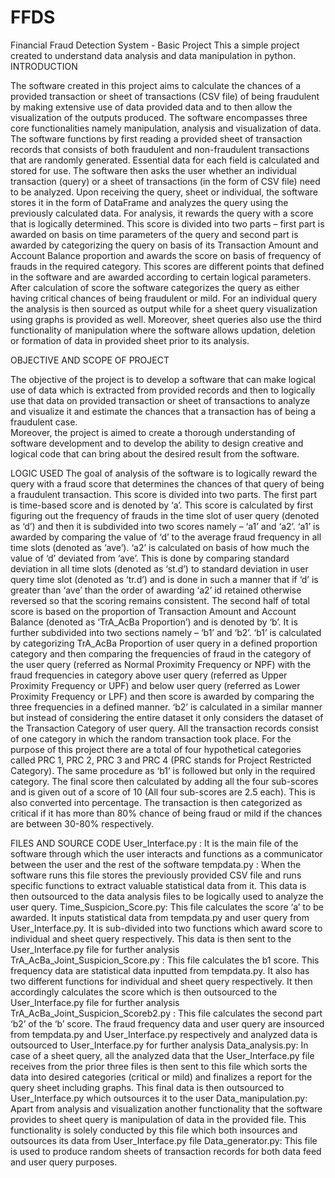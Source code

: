 # FFDS
Financial Fraud Detection System - Basic Project
This a simple project created to understand data analysis and data manipulation in python.
INTRODUCTION

The software created in this project aims to calculate the chances of a provided transaction or sheet of transactions (CSV file) of being fraudulent by making extensive use of data provided data and to then allow the visualization of the outputs produced. The software encompasses three core functionalities namely manipulation, analysis and visualization of data. The software functions by first reading a provided sheet of transaction records that consists of both fraudulent and non-fraudulent transactions that are randomly generated. Essential data for each field is calculated and stored for use. The software then asks the user whether an individual transaction (query) or a sheet of transactions (in the form of CSV file) need to be analyzed. Upon receiving the query, sheet or individual, the software stores it in the form of DataFrame and analyzes the query using the previously calculated data. For analysis, it rewards the query with a score that is logically determined. This score is divided into two parts – first part is awarded on basis on time parameters of the query and second part is awarded by categorizing the query on basis of its Transaction Amount and Account Balance proportion and awards the score on basis of frequency of frauds in the required category. This scores are different points that defined in the software and are awarded according to certain logical parameters. After calculation of score the software categorizes the query as either having critical chances of being fraudulent or mild. For an individual query the analysis is then sourced as output while for a sheet query visualization using graphs is provided as well. Moreover, sheet queries also use the third functionality of manipulation where the software allows updation, deletion or formation of data in provided sheet prior to its analysis. 

OBJECTIVE AND SCOPE OF PROJECT

The objective of the project is to develop a software that can make logical use of data which is extracted from provided records and then to logically use that data on provided transaction or sheet of transactions to analyze and visualize it and estimate the chances that a transaction has of being a fraudulent case.  
Moreover, the project is aimed to create a thorough understanding of software development and to develop the ability to design creative and logical code that can bring about the desired result from the software.

LOGIC USED
The goal of analysis of the software is to logically reward the query with a fraud score that determines the chances of that query of being a fraudulent transaction. This score is divided into two parts. The first part is time-based score and is denoted by ‘a’. This score is calculated by first figuring out the frequency of frauds in the time slot of user query (denoted as ‘d’) and then it is subdivided into two scores namely – ‘a1’ and ‘a2’. ‘a1’ is awarded by comparing the value of ‘d’ to the average fraud frequency in all time slots (denoted as ‘ave’). ‘a2’  is calculated on basis of how much the  value of ‘d’ deviated from ‘ave’. This is done by comparing standard deviation in all time slots (denoted as ‘st.d’) to standard deviation in user query time slot (denoted as ‘tr.d’) and is done in such a manner that if ‘d’ is greater than ‘ave’ than the order of awarding ‘a2’ id retained otherwise reversed so that the scoring remains consistent.
The second half of total score is based on the proportion of Transaction Amount and Account Balance (denoted as ‘TrA_AcBa Proportion’) and is denoted by ‘b’. It is further subdivided into two sections namely – ‘b1’ and ‘b2’. ‘b1’ is calculated by categorizing TrA_AcBa Proportion of user query in a defined proportion category and then comparing the frequencies of fraud in the category of the user query (referred as Normal Proximity Frequency or NPF) with the fraud frequencies in category above user query (referred as Upper Proximity Frequency or UPF) and below user query (referred as Lower Proximity Frequency or LPF) and then score is awarded by comparing the three frequencies in a defined manner. ‘b2’ is calculated in a similar manner but instead of considering the entire dataset it only considers the dataset of the Transaction Category of user query. All the transaction records consist of one category in which the random transaction took place. For the purpose of this project there are a total of four hypothetical categories called PRC 1, PRC 2, PRC 3 and PRC 4 (PRC stands for Project Restricted Category). The same procedure as ‘b1’ is followed but only in the required category.
The final score then calculated by adding all the four sub-scores and is given out of a score of 10 (All four sub-scores are 2.5 each). This is also converted into percentage. The transaction is then categorized as critical if it has more than 80% chance of being fraud or mild if the chances are between 30-80% respectively.

FILES AND SOURCE CODE
User_Interface.py : It is the main file of the software through which the user interacts and functions as a communicator between the user and the rest of the software
tempdata.py : When the software runs this file stores the previously provided CSV file and runs specific functions to extract valuable statistical data from it. This data is then outsourced to the data analysis files to be logically used to analyze the user query.
Time_Suspicion_Score.py: This file calculates the score ‘a’ to be awarded. It inputs statistical data from tempdata.py and user query from User_Interface.py. It is sub-divided into two functions which award score to individual and sheet query respectively. This data is then sent to the User_Interface.py file for further analysis
TrA_AcBa_Joint_Suspicion_Score.py : This file calculates the b1 score. This frequency data are statistical data inputted from tempdata.py. It also has two different functions for individual and sheet query respectively. It then accordingly calculates the score which is then outsourced to the User_Interface.py file for further analysis
TrA_AcBa_Joint_Suspicion_Scoreb2.py : This file calculates the second part ‘b2’ of the ‘b’ score. The fraud frequency data and user query are insourced from tempdata.py and User_Interface.py respectively and analyzed data is outsourced to User_Interface.py for further analysis
Data_analysis.py: In case of a sheet query, all the analyzed data that the User_Interface.py file receives from the prior three files is then sent to this file which sorts the data into desired categories (critical or mild) and finalizes a report for the query sheet including graphs. This final data is then outsourced to User_Interface.py which outsources it to the user
Data_manipulation.py: Apart from analysis and visualization another functionality that the software provides to sheet query is manipulation of data in the provided file. This functionality is solely conducted by this file which both insources and outsources its data from User_Interface.py file
Data_generator.py: This file is used to produce random sheets of transaction records for both data feed and user query purposes.
